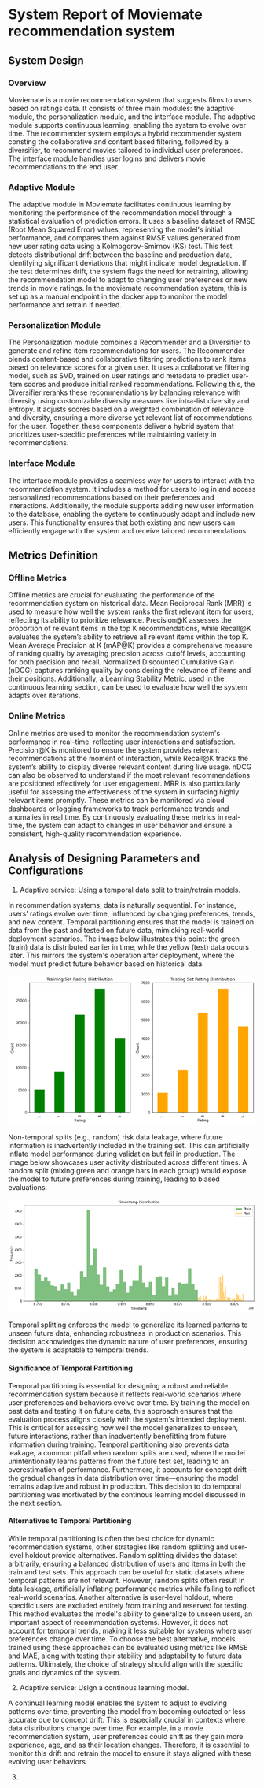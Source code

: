 # System Report of Moviemate recommendation system

## System Design

### Overview ###
Moviemate is a movie recommendation system that suggests films to users based on ratings data. It consists of three main modules: the adaptive module, the personalization module, and the interface module. The adaptive module supports continuous learning, enabling the system to evolve over time. The recommender system employs a hybrid recommender system consting the collaborative and content based filtering, followed by a diversifier, to recommend movies tailored to individual user preferences. The interface module handles user logins and delivers movie recommendations to the end user.

### Adaptive Module ###
The adaptive module in Moviemate facilitates continuous learning by monitoring the performance of the recommendation model through a statistical evaluation of prediction errors. It uses a baseline dataset of RMSE (Root Mean Squared Error) values, representing the model's initial performance, and compares them against RMSE values generated from new user rating data using a Kolmogorov-Smirnov (KS) test. This test detects distributional drift between the baseline and production data, identifying significant deviations that might indicate model degradation. If the test determines drift, the system flags the need for retraining, allowing the recommendation model to adapt to changing user preferences or new trends in movie ratings. In the moviemate recommendation system, this is set up as a manual endpoint in the docker app to monitor the model performance and retrain if needed. 

### Personalization Module ###
The Personalization module combines a Recommender and a Diversifier to generate and refine item recommendations for users. The Recommender blends content-based and collaborative filtering predictions to rank items based on relevance scores for a given user. It uses a collaborative filtering model, such as SVD, trained on user ratings and metadata to predict user-item scores and produce initial ranked recommendations. Following this, the Diversifier reranks these recommendations by balancing relevance with diversity using customizable diversity measures like intra-list diversity and entropy. It adjusts scores based on a weighted combination of relevance and diversity, ensuring a more diverse yet relevant list of recommendations for the user. Together, these components deliver a hybrid system that prioritizes user-specific preferences while maintaining variety in recommendations.

### Interface Module ###
The interface module provides a seamless way for users to interact with the recommendation system. It includes a method for users to log in and access personalized recommendations based on their preferences and interactions. Additionally, the module supports adding new user information to the database, enabling the system to continuously adapt and include new users. This functionality ensures that both existing and new users can efficiently engage with the system and receive tailored recommendations.

## Metrics Definition

### Offline Metrics ###
Offline metrics are crucial for evaluating the performance of the recommendation system on historical data. Mean Reciprocal Rank (MRR) is used to measure how well the system ranks the first relevant item for users, reflecting its ability to prioritize relevance. Precision@K assesses the proportion of relevant items in the top K recommendations, while Recall@K evaluates the system’s ability to retrieve all relevant items within the top K. Mean Average Precision at K (mAP@K) provides a comprehensive measure of ranking quality by averaging precision across cutoff levels, accounting for both precision and recall. Normalized Discounted Cumulative Gain (nDCG) captures ranking quality by considering the relevance of items and their positions. Additionally, a Learning Stability Metric, used in the continuous learning section, can be used to evaluate how well the system adapts over iterations. 

### Online Metrics ###
Online metrics are used to monitor the recommendation system's performance in real-time, reflecting user interactions and satisfaction. Precision@K is monitored to ensure the system provides relevant recommendations at the moment of interaction, while Recall@K tracks the system’s ability to display diverse relevant content during live usage. nDCG can also be observed to understand if the most relevant recommendations are positioned effectively for user engagement. MRR is also particularly useful for assessing the effectiveness of the system in surfacing highly relevant items promptly. These metrics can be monitored via cloud dashboards or logging frameworks to track performance trends and anomalies in real time. By continuously evaluating these metrics in real-time, the system can adapt to changes in user behavior and ensure a consistent, high-quality recommendation experience.


## Analysis of Designing Parameters and Configurations

1. Adaptive service: Using a temporal data split to train/retrain models.

In recommendation systems, data is naturally sequential. For instance, users’ ratings evolve over time, influenced by changing preferences, trends, and new content. Temporal partitioning ensures that the model is trained on data from the past and tested on future data, mimicking real-world deployment scenarios. The image below illustrates this point: the green (train) data is distributed earlier in time, while the yellow (test) data occurs later. This mirrors the system's operation after deployment, where the model must predict future behavior based on historical data.

![alt text](image.png)

Non-temporal splits (e.g., random) risk data leakage, where future information is inadvertently included in the training set. This can artificially inflate model performance during validation but fail in production. The image below showcases user activity distributed across different times. A random split (mixing green and orange bars in each group) would expose the model to future preferences during training, leading to biased evaluations.

![alt text](image-1.png)

Temporal splitting enforces the model to generalize its learned patterns to unseen future data, enhancing robustness in production scenarios. This decision acknowledges the dynamic nature of user preferences, ensuring the system is adaptable to temporal trends.

#### Significance of Temporal Partitioning ####

Temporal partitioning is essential for designing a robust and reliable recommendation system because it reflects real-world scenarios where user preferences and behaviors evolve over time. By training the model on past data and testing it on future data, this approach ensures that the evaluation process aligns closely with the system's intended deployment. This is critical for assessing how well the model generalizes to unseen, future interactions, rather than inadvertently benefitting from future information during training. Temporal partitioning also prevents data leakage, a common pitfall when random splits are used, where the model unintentionally learns patterns from the future test set, leading to an overestimation of performance. Furthermore, it accounts for concept drift—the gradual changes in data distribution over time—ensuring the model remains adaptive and robust in production. This decision to do temporal partitioning was mortivated by the continous learning model discussed in the next section.

#### Alternatives to Temporal Partitioning ####

While temporal partitioning is often the best choice for dynamic recommendation systems, other strategies like random splitting and user-level holdout provide alternatives. Random splitting divides the dataset arbitrarily, ensuring a balanced distribution of users and items in both the train and test sets. This approach can be useful for static datasets where temporal patterns are not relevant. However, random splits often result in data leakage, artificially inflating performance metrics while failing to reflect real-world scenarios. Another alternative is user-level holdout, where specific users are excluded entirely from training and reserved for testing. This method evaluates the model's ability to generalize to unseen users, an important aspect of recommendation systems. However, it does not account for temporal trends, making it less suitable for systems where user preferences change over time. To choose the best alternative, models trained using these approaches can be evaluated using metrics like RMSE and MAE, along with testing their stability and adaptability to future data patterns. Ultimately, the choice of strategy should align with the specific goals and dynamics of the system.


2. Adaptive service: Usign a continous learning model.

A continual learning model enables the system to adjust to evolving patterns over time, preventing the model from becoming outdated or less accurate due to concept drift. This is especially crucial in contexts where data distributions change over time. For example, in a movie recommendation system, user preferences could shift as they gain more experience, age, and as their location changes. Therefore, it is essential to monitor this drift and retrain the model to ensure it stays aligned with these evolving user behaviors.






3. 